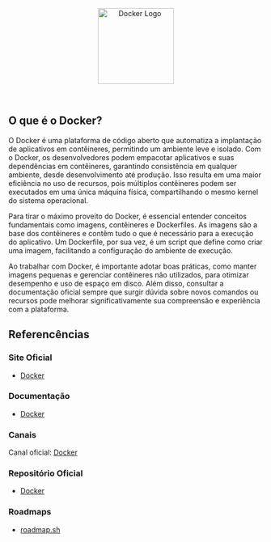 <p align="center">
    <image src="../../logos/docker-logo.png" height="150px" alt="Docker Logo" />
</p>

</br>

## O que é o Docker?

O Docker é uma plataforma de código aberto que automatiza a implantação de aplicativos em contêineres, permitindo um ambiente leve e isolado. Com o Docker, os desenvolvedores podem empacotar aplicativos e suas dependências em contêineres, garantindo consistência em qualquer ambiente, desde desenvolvimento até produção. Isso resulta em uma maior eficiência no uso de recursos, pois múltiplos contêineres podem ser executados em uma única máquina física, compartilhando o mesmo kernel do sistema operacional.

Para tirar o máximo proveito do Docker, é essencial entender conceitos fundamentais como imagens, contêineres e Dockerfiles. As imagens são a base dos contêineres e contêm tudo o que é necessário para a execução do aplicativo. Um Dockerfile, por sua vez, é um script que define como criar uma imagem, facilitando a configuração do ambiente de execução.

Ao trabalhar com Docker, é importante adotar boas práticas, como manter imagens pequenas e gerenciar contêineres não utilizados, para otimizar desempenho e uso de espaço em disco. Além disso, consultar a documentação oficial sempre que surgir dúvida sobre novos comandos ou recursos pode melhorar significativamente sua compreensão e experiência com a plataforma.

## Referencências

### Site Oficial

- [Docker](https://www.docker.com/)

### Documentação

- [Docker](https://docs.docker.com/build-cloud/)

### Canais

Canal oficial: [Docker](https://www.youtube.com/@DockerInc/)

### Repositório Oficial

- [Docker](https://github.com/docker/)

### Roadmaps

- [roadmap.sh](https://roadmap.sh/docker/)
